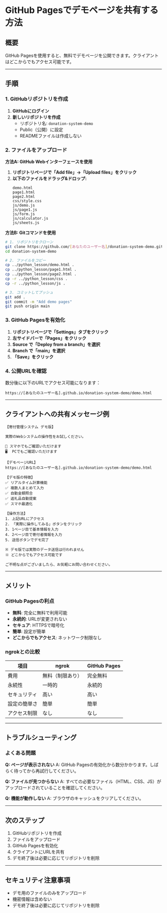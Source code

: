 # GitHub Pagesでデモページを共有する方法

## 概要
GitHub Pagesを使用すると、無料でデモページを公開できます。クライアントはどこからでもアクセス可能です。

---

## 手順

### 1. GitHubリポジトリを作成

1. **GitHubにログイン**
2. **新しいリポジトリを作成**
   - リポジトリ名: `donation-system-demo`
   - Public（公開）に設定
   - READMEファイルは作成しない

### 2. ファイルをアップロード

**方法A: GitHub Webインターフェースを使用**

1. **リポジトリページで「Add file」→「Upload files」をクリック**
2. **以下のファイルをドラッグ&ドロップ:**
   ```
   demo.html
   page1.html
   page2.html
   css/style.css
   js/demo.js
   js/page1.js
   js/form.js
   js/calculator.js
   js/sheets.js
   ```

**方法B: Gitコマンドを使用**

```bash
# 1. リポジトリをクローン
git clone https://github.com/[あなたのユーザー名]/donation-system-demo.git
cd donation-system-demo

# 2. ファイルをコピー
cp ../python_lesson/demo.html .
cp ../python_lesson/page1.html .
cp ../python_lesson/page2.html .
cp -r ../python_lesson/css .
cp -r ../python_lesson/js .

# 3. コミットしてプッシュ
git add .
git commit -m "Add demo pages"
git push origin main
```

### 3. GitHub Pagesを有効化

1. **リポジトリページで「Settings」タブをクリック**
2. **左サイドバーで「Pages」をクリック**
3. **Source で「Deploy from a branch」を選択**
4. **Branch で「main」を選択**
5. **「Save」をクリック**

### 4. 公開URLを確認

数分後に以下のURLでアクセス可能になります：
```
https://[あなたのユーザー名].github.io/donation-system-demo/demo.html
```

---

## クライアントへの共有メッセージ例

```
【寄付管理システム デモ版】

実際のWebシステムの操作性をお試しください。

📱 スマホでもご確認いただけます
🖥️  PCでもご確認いただけます

【デモページURL】
https://[あなたのユーザー名].github.io/donation-system-demo/demo.html

【デモ版の特徴】
✅ リアルタイム計算機能
✅ 複数人まとめて入力
✅ 自動金額照合
✅ 返礼品自動提案
✅ スマホ最適化

【操作方法】
1. 上記URLにアクセス
2. 「実際に操作してみる」ボタンをクリック
3. 1ページ目で基本情報を入力
4. 2ページ目で寄付者情報を入力
5. 送信ボタンでデモ完了

※ デモ版では実際のデータ送信は行われません
※ どこからでもアクセス可能です

ご不明な点がございましたら、お気軽にお問い合わせください。
```

---

## メリット

### GitHub Pagesの利点
- **無料**: 完全に無料で利用可能
- **永続的**: URLが変更されない
- **セキュア**: HTTPSで暗号化
- **簡単**: 設定が簡単
- **どこからでもアクセス**: ネットワーク制限なし

### ngrokとの比較
| 項目 | ngrok | GitHub Pages |
|------|-------|--------------|
| 費用 | 無料（制限あり） | 完全無料 |
| 永続性 | 一時的 | 永続的 |
| セキュリティ | 高い | 高い |
| 設定の簡単さ | 簡単 | 簡単 |
| アクセス制限 | なし | なし |

---

## トラブルシューティング

### よくある問題

**Q: ページが表示されない**
A: GitHub Pagesの有効化から数分かかります。しばらく待ってから再試行してください。

**Q: ファイルが見つからない**
A: すべての必要なファイル（HTML、CSS、JS）がアップロードされていることを確認してください。

**Q: 機能が動作しない**
A: ブラウザのキャッシュをクリアしてください。

---

## 次のステップ

1. GitHubリポジトリを作成
2. ファイルをアップロード
3. GitHub Pagesを有効化
4. クライアントにURLを共有
5. デモ終了後は必要に応じてリポジトリを削除

---

## セキュリティ注意事項

- デモ用のファイルのみをアップロード
- 機密情報は含めない
- デモ終了後は必要に応じてリポジトリを削除 